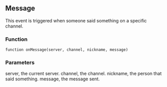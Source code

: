 ## Message

This event is triggered when someone said something on a specific channel.

### Function

	function onMessage(server, channel, nickname, message)

### Parameters

server, the current server.
channel, the channel.
nickname, the person that said something.
message, the message sent.

<!--- vim: set syntax=mkd: -->
